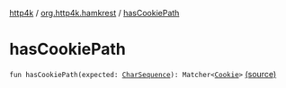 [http4k](../index.md) / [org.http4k.hamkrest](index.md) / [hasCookiePath](./has-cookie-path.md)

# hasCookiePath

`fun hasCookiePath(expected: `[`CharSequence`](https://kotlinlang.org/api/latest/jvm/stdlib/kotlin/-char-sequence/index.html)`): Matcher<`[`Cookie`](../org.http4k.core.cookie/-cookie/index.md)`>` [(source)](https://github.com/http4k/http4k/blob/master/http4k-testing-hamkrest/src/main/kotlin/org/http4k/hamkrest/cookie.kt#L22)